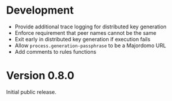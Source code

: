 # Development
  - Provide additional trace logging for distributed key generation
  - Enforce requirement that peer names cannot be the same
  - Exit early in distributed key generation if execution fails
  - Allow `process.generation-passphrase` to be a Majordomo URL
  - Add comments to rules functions

# Version 0.8.0
Initial public release.
